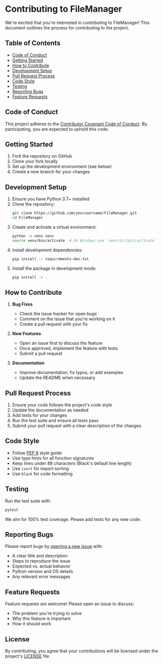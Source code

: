 # Contributing to FileManager

We're excited that you're interested in contributing to FileManager! This document outlines the process for contributing to the project.

## Table of Contents

- [Code of Conduct](#code-of-conduct)
- [Getting Started](#getting-started)
- [How to Contribute](#how-to-contribute)
- [Development Setup](#development-setup)
- [Pull Request Process](#pull-request-process)
- [Code Style](#code-style)
- [Testing](#testing)
- [Reporting Bugs](#reporting-bugs)
- [Feature Requests](#feature-requests)

## Code of Conduct

This project adheres to the [Contributor Covenant Code of Conduct](CODE_OF_CONDUCT.md). By participating, you are expected to uphold this code.

## Getting Started

1. Fork the repository on GitHub
2. Clone your fork locally
3. Set up the development environment (see below)
4. Create a new branch for your changes

## Development Setup

1. Ensure you have Python 3.7+ installed
2. Clone the repository:
   ```bash
   git clone https://github.com/yourusername/FileManager.git
   cd FileManager
   ```
3. Create and activate a virtual environment:
   ```bash
   python -m venv venv
   source venv/bin/activate  # On Windows use `venv\Scripts\activate`
   ```
4. Install development dependencies:
   ```bash
   pip install -r requirements-dev.txt
   ```
5. Install the package in development mode:
   ```bash
   pip install -e .
   ```

## How to Contribute

1. **Bug Fixes**
   - Check the issue tracker for open bugs
   - Comment on the issue that you're working on it
   - Create a pull request with your fix

2. **New Features**
   - Open an issue first to discuss the feature
   - Once approved, implement the feature with tests
   - Submit a pull request

3. **Documentation**
   - Improve documentation, fix typos, or add examples
   - Update the README when necessary

## Pull Request Process

1. Ensure your code follows the project's code style
2. Update the documentation as needed
3. Add tests for your changes
4. Run the test suite and ensure all tests pass
5. Submit your pull request with a clear description of the changes

## Code Style

- Follow [PEP 8](https://www.python.org/dev/peps/pep-0008/) style guide
- Use type hints for all function signatures
- Keep lines under 88 characters (Black's default line length)
- Use `isort` for import sorting
- Use `black` for code formatting

## Testing

Run the test suite with:

```bash
pytest
```

We aim for 100% test coverage. Please add tests for any new code.

## Reporting Bugs

Please report bugs by [opening a new issue](https://github.com/yourusername/FileManager/issues/new) with:

- A clear title and description
- Steps to reproduce the issue
- Expected vs. actual behavior
- Python version and OS details
- Any relevant error messages

## Feature Requests

Feature requests are welcome! Please open an issue to discuss:

- The problem you're trying to solve
- Why this feature is important
- How it should work

## License

By contributing, you agree that your contributions will be licensed under the project's [LICENSE](LICENSE) file.
